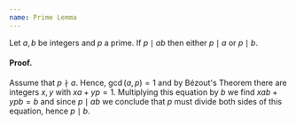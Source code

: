 ```yaml
---
name: Prime Lemma
---
```


Let $a,b$ be integers and $p$ a prime. If $p\mid ab$ then either $p\mid a$ or $p\mid b$.

#### Proof.
Assume that $p\nmid a$. Hence, $\gcd(a,p) = 1$ and by Bézout's Theorem there are integers $x,y$ with $xa + yp = 1$. Multiplying this equation by $b$ we find $xab + ypb = b$ and since $p\mid ab$ we conclude that $p$ must divide both sides of this equation, hence $p\mid b$.